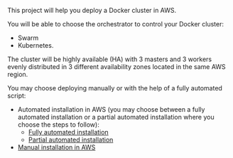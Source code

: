 This project will help you deploy a Docker cluster in AWS.

You will be able to choose the orchestrator to control your Docker cluster:
* Swarm
* Kubernetes.

The cluster will be highly available (HA) with 3 masters and 3 workers evenly distributed in 3 different availability zones located in the same AWS region.

You may choose deploying manually or with the help of a fully automated script:
* Automated installation in AWS (you may choose between a fully automated installation or a partial automated installation where you choose the steps to follow):
  * [Fully automated installation](README-auto-full.md)
  * [Partial automated installation](README-auto-partial.md)
* [Manual installation in AWS](README-manual.md)
